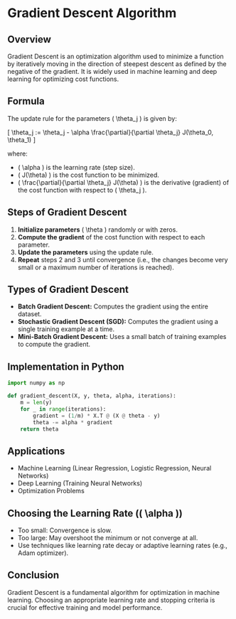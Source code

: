 # Gradient Descent Algorithm

## Overview
Gradient Descent is an optimization algorithm used to minimize a function by iteratively moving in the direction of steepest descent as defined by the negative of the gradient. It is widely used in machine learning and deep learning for optimizing cost functions.

## Formula
The update rule for the parameters \( \theta_j \) is given by:

\[ \theta_j := \theta_j - \alpha \frac{\partial}{\partial \theta_j} J(\theta_0, \theta_1) \]

where:
- \( \alpha \) is the learning rate (step size).
- \( J(\theta) \) is the cost function to be minimized.
- \( \frac{\partial}{\partial \theta_j} J(\theta) \) is the derivative (gradient) of the cost function with respect to \( \theta_j \).

## Steps of Gradient Descent
1. **Initialize parameters** \( \theta \) randomly or with zeros.
2. **Compute the gradient** of the cost function with respect to each parameter.
3. **Update the parameters** using the update rule.
4. **Repeat** steps 2 and 3 until convergence (i.e., the changes become very small or a maximum number of iterations is reached).

## Types of Gradient Descent
- **Batch Gradient Descent:** Computes the gradient using the entire dataset.
- **Stochastic Gradient Descent (SGD):** Computes the gradient using a single training example at a time.
- **Mini-Batch Gradient Descent:** Uses a small batch of training examples to compute the gradient.

## Implementation in Python
```python
import numpy as np

def gradient_descent(X, y, theta, alpha, iterations):
    m = len(y)
    for _ in range(iterations):
        gradient = (1/m) * X.T @ (X @ theta - y)
        theta -= alpha * gradient
    return theta
```

## Applications
- Machine Learning (Linear Regression, Logistic Regression, Neural Networks)
- Deep Learning (Training Neural Networks)
- Optimization Problems

## Choosing the Learning Rate (\( \alpha \))
- Too small: Convergence is slow.
- Too large: May overshoot the minimum or not converge at all.
- Use techniques like learning rate decay or adaptive learning rates (e.g., Adam optimizer).

## Conclusion
Gradient Descent is a fundamental algorithm for optimization in machine learning. Choosing an appropriate learning rate and stopping criteria is crucial for effective training and model performance.

